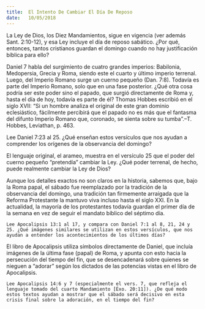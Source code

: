 ```yaml
---
title:  El Intento De Cambiar El Día De Reposo
date:   10/05/2018
---
```


La Ley de Dios, los Diez Mandamientos, sigue en vigencia (ver además Sant. 2:10-12), y esa Ley incluye el día de reposo sabático. ¿Por qué, entonces, tantos cristianos guardan el domingo cuando no hay justificación bíblica para ello?

Daniel 7 habla del surgimiento de cuatro grandes imperios: Babilonia, Medopersia, Grecia y Roma, siendo este el cuarto y último imperio terrenal. Luego, del Imperio Romano surge un cuerno pequeño (Dan. 7:8). Todavía es parte del Imperio Romano, solo que en una fase posterior. ¿Qué otra cosa podría ser este poder sino el papado, que surgió directamente de Roma y, hasta el día de hoy, todavía es parte de él? Thomas Hobbes escribió en el siglo XVII: “Si un hombre analiza el original de este gran dominio eclesiástico, fácilmente percibirá que el papado no es más que el fantasma del difunto Imperio Romano que, coronado, se sienta sobre su tumba”.–T. Hobbes, Leviathan, p. 463.

Lee Daniel 7:23 al 25. ¿Qué enseñan estos versículos que nos ayudan a comprender los orígenes de la observancia del domingo?

El lenguaje original, el arameo, muestra en el versículo 25 que el poder del cuerno pequeño “pretendía” cambiar la Ley. ¿Qué poder terrenal, de hecho, puede realmente cambiar la Ley de Dios?

Aunque los detalles exactos no son claros en la historia, sabemos que, bajo la Roma papal, el sábado fue reemplazado por la tradición de la observancia del domingo, una tradición tan firmemente arraigada que la Reforma Protestante la mantuvo viva incluso hasta el siglo XXI. En la actualidad, la mayoría de los protestantes todavía guardan el primer día de la semana en vez de seguir el mandato bíblico del séptimo día.

`Lee Apocalipsis 13:1 al 17, y compara con Daniel 7:1 al 8, 21, 24 y 25. ¿Qué imágenes similares se utilizan en estos versículos, que nos ayudan a entender los acontecimientos de los últimos días?`

El libro de Apocalipsis utiliza símbolos directamente de Daniel, que incluía imágenes de la última fase (papal) de Roma, y apunta con esto hacia la persecución del tiempo del fin, que se desencadenará sobre quienes se nieguen a “adorar” según los dictados de las potencias vistas en el libro de Apocalipsis.

`Lee Apocalipsis 14:6 y 7 (especialmente el vers. 7, que refleja el lenguaje tomado del cuarto Mandamiento [Éxo. 20:11]). ¿De qué modo estos textos ayudan a mostrar que el sábado será decisivo en esta crisis final sobre la adoración, en el tiempo del fin?`